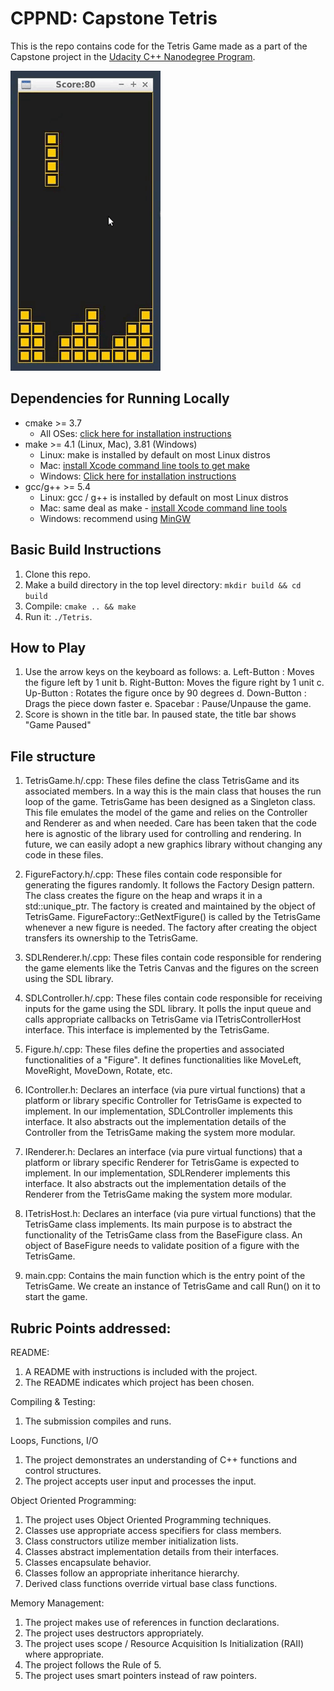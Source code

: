 # CPPND: Capstone Tetris

This is the repo contains code for the Tetris Game made as a part of the Capstone project in the [Udacity C++ Nanodegree Program](https://www.udacity.com/course/c-plus-plus-nanodegree--nd213).

<img src="TetrisGIF.gif">

## Dependencies for Running Locally
* cmake >= 3.7
  * All OSes: [click here for installation instructions](https://cmake.org/install/)
* make >= 4.1 (Linux, Mac), 3.81 (Windows)
  * Linux: make is installed by default on most Linux distros
  * Mac: [install Xcode command line tools to get make](https://developer.apple.com/xcode/features/)
  * Windows: [Click here for installation instructions](http://gnuwin32.sourceforge.net/packages/make.htm)
* gcc/g++ >= 5.4
  * Linux: gcc / g++ is installed by default on most Linux distros
  * Mac: same deal as make - [install Xcode command line tools](https://developer.apple.com/xcode/features/)
  * Windows: recommend using [MinGW](http://www.mingw.org/)

## Basic Build Instructions

1. Clone this repo.
2. Make a build directory in the top level directory: `mkdir build && cd build`
3. Compile: `cmake .. && make`
4. Run it: `./Tetris`.

## How to Play

1. Use the arrow keys on the keyboard as follows:
    a. Left-Button : Moves the figure left by 1 unit
    b. Right-Button: Moves the figure right by 1 unit
    c. Up-Button   : Rotates the figure once by 90 degrees
    d. Down-Button : Drags the piece down faster
    e. Spacebar    : Pause/Unpause the game.
2. Score is shown in the title bar. In paused state, the title bar shows "Game Paused"

## File structure

1. TetrisGame.h/.cpp: These files define the class TetrisGame and its associated members. In a way this is the main class that houses the run loop of the game.
TetrisGame has been designed as a Singleton class. This file emulates the model of the game and relies on the Controller and Renderer as and when needed. Care has been taken that the code here is agnostic of the library used for controlling and rendering. In future, we can easily adopt a new graphics library without changing any code in these files.

2. FigureFactory.h/.cpp: These files contain code responsible for generating the figures randomly. It follows the Factory Design pattern. The class creates the figure on the heap and wraps it in a std::unique_ptr. The factory is created and maintained by the object of TetrisGame. FigureFactory::GetNextFigure() is called by the TetrisGame whenever a new figure is needed. The factory after creating the object transfers its ownership to the TetrisGame.

3. SDLRenderer.h/.cpp: These files contain code responsible for rendering the game elements like the Tetris Canvas and the figures on the screen using the SDL library.

4. SDLController.h/.cpp: These files contain code responsible for receiving inputs for the game using the SDL library. It polls the input queue and calls appropriate callbacks on TetrisGame via ITetrisControllerHost interface. This interface is implemented by the TetrisGame.

5. Figure.h/.cpp: These files define the properties and associated functionalities of a "Figure". It defines functionalities like MoveLeft, MoveRight, MoveDown, Rotate, etc. 

6. IController.h: Declares an interface (via pure virtual functions) that a platform or library specific Controller for TetrisGame is expected to implement. In our implementation, SDLController implements this interface. It also abstracts out the implementation details of the Controller from the TetrisGame making the system more modular.

7. IRenderer.h: Declares an interface (via pure virtual functions) that a platform or library specific Renderer for TetrisGame is expected to implement. In our implementation, SDLRenderer implements this interface. It also abstracts out the implementation details of the Renderer from the TetrisGame making the system more modular.

8. ITetrisHost.h: Declares an interface (via pure virtual functions) that the TetrisGame class implements. Its main purpose is to abstract the functionality of the TetrisGame class from the BaseFigure class. An object of BaseFigure needs to validate position of a figure with the TetrisGame.

9. main.cpp: Contains the main function which is the entry point of the TetrisGame. We create an instance of TetrisGame and call Run() on it to start the game.


## Rubric Points addressed:

README:
1. A README with instructions is included with the project.
2. The README indicates which project has been chosen.

Compiling & Testing:
1. The submission compiles and runs.

Loops, Functions, I/O
1. The project demonstrates an understanding of C++ functions and control structures.
2. The project accepts user input and processes the input.

Object Oriented Programming:
1. The project uses Object Oriented Programming techniques.
2. Classes use appropriate access specifiers for class members.
3. Class constructors utilize member initialization lists.
4. Classes abstract implementation details from their interfaces.
5. Classes encapsulate behavior.
6. Classes follow an appropriate inheritance hierarchy.
7. Derived class functions override virtual base class functions.

Memory Management:
1. The project makes use of references in function declarations.
2. The project uses destructors appropriately.
3. The project uses scope / Resource Acquisition Is Initialization (RAII) where appropriate.
4. The project follows the Rule of 5.
5. The project uses smart pointers instead of raw pointers.
